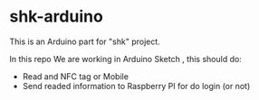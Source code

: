# shk-arduino

This is an Arduino part for "shk" project.

In this repo We are working in Arduino Sketch , this should do:

- Read and NFC tag or Mobile
- Send readed information to Raspberry PI for do login (or not)
